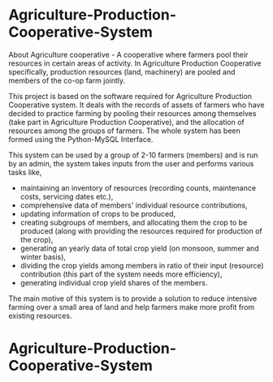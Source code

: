 
# Agriculture-Production-Cooperative-System


About Agriculture cooperative - A cooperative where farmers pool their resources in certain areas of activity.  In Agriculture Production Cooperative specifically, 
production resources (land, machinery) are pooled and members of the co-op farm jointly.

This project is based on the software required for Agriculture Production Cooperative system. It deals with the records of assets of farmers who have decided to practice farming by pooling their resources among themselves (take part in Agriculture Production Cooperative), and the allocation of resources among the groups of farmers. The whole system has been formed using the Python-MySQL Interface. 

This system can be used by a group of 2-10 farmers (members) and is run by an admin, the system takes inputs from the user and performs various tasks like,

- maintaining an inventory of resources (recording counts, maintenance costs, 
  servicing dates etc.),
- comprehensive data of members' individual resource contributions,
- updating information of crops to be produced,
- creating subgroups of members, and allocating them the crop to be produced 
  (along with providing the resources required for production of the crop),
- generating an yearly data of total crop yield (on monsoon, summer and winter 
  basis),
- dividing the crop yields among members in ratio of their input (resource) 
  contribution (this part of the system needs more efficiency),
- generating individual crop yield shares of the members.

The main motive of this system is to provide a solution to reduce intensive farming over a small area of land and help farmers make more profit from existing resources.
# Agriculture-Production-Cooperative-System
